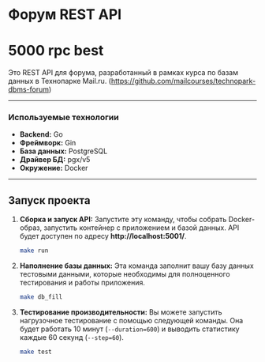 # Форум REST API 
# **5000 rpc best**

Это REST API для форума, разработанный в рамках курса по базам данных в Технопарке Mail.ru. (https://github.com/mailcourses/technopark-dbms-forum)

---

### Используемые технологии

* **Backend:** Go
* **Фреймворк:** Gin
* **База данных:** PostgreSQL
* **Драйвер БД:** pgx/v5
* **Окружение:** Docker

---

## Запуск проекта

1.  **Сборка и запуск API:**
    Запустите эту команду, чтобы собрать Docker-образ, запустить контейнер с приложением и базой данных. API будет доступен по адресу **http://localhost:5001/**.

    ```bash
    make run
    ```

2.  **Наполнение базы данных:**
    Эта команда заполнит вашу базу данных тестовыми данными, которые необходимы для полноценного тестирования и работы приложения.

    ```bash
    make db_fill
    ```

3.  **Тестирование производительности:**
   Вы можете запустить нагрузочное тестирование с помощью следующей команды. Она будет работать 10 минут (`--duration=600`) и выводить статистику каждые 60 секунд (`--step=60`).

    ```bash
    make test
    ```

